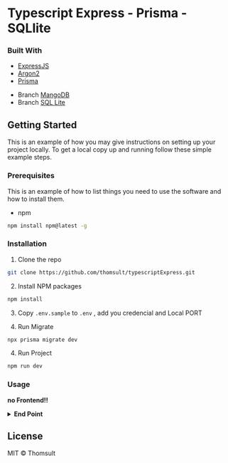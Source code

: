# Typescript Express - Prisma - SQLlite

### Built With
* [ExpressJS](https://expressjs.com/)
* [Argon2](https://www.npmjs.com/package/argon2)
* [Prisma](https://www.prisma.io)

- Branch [MangoDB](https://github.com/thomsult/typescriptExpress/tree/dev_MangoDB)
- Branch [SQL Lite](https://github.com/thomsult/typescriptExpress/tree/dev)

## Getting Started

This is an example of how you may give instructions on setting up your project locally.
To get a local copy up and running follow these simple example steps.

### Prerequisites

This is an example of how to list things you need to use the software and how to install them.
* npm
```sh
npm install npm@latest -g
```

### Installation

1. Clone the repo
```sh
git clone https://github.com/thomsult/typescriptExpress.git
```
2. Install NPM packages
```sh
npm install
```
3. Copy `.env.sample` to `.env` , add you credencial and Local PORT

4. Run Migrate
```sh
npx prisma migrate dev

```
4. Run Project
```sh
npm run dev

```
### Usage

**no Frontend!!**

<details><summary><b>End Point</b></summary>

Login
```sh
POST http://localhost:PORT/api/Login

```
Register
```sh
POST http://localhost:PORT/api/Register
```

**End Point Protected by Token!!**

Users
```sh
GET http://localhost:PORT/api/Users

```
DeleteUserByID
```sh
DELETE http://localhost:PORT/api/Users/:id

```
</details>

## License

MIT © Thomsult
